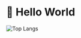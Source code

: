 # 👋 Hello World

![Top Langs](https://github-readme-stats.vercel.app/api/top-langs/?username=houfei&layout=compact&theme=shadow_green)
